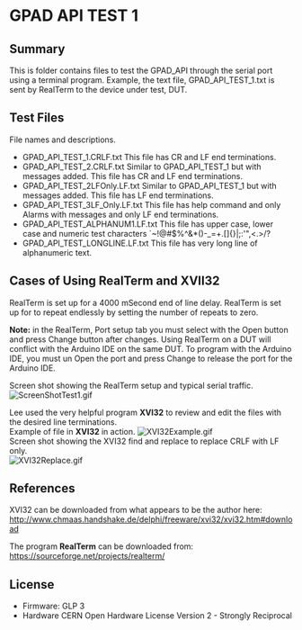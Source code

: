 # GPAD API TEST 1

## Summary
This is folder contains files to test the GPAD_API through the serial port using a terminal program.
Example, the text file, GPAD_API_TEST_1.txt is sent by RealTerm to the device under test, DUT.


## Test Files
File names and descriptions.
* GPAD_API_TEST_1.CRLF.txt  This file has CR and LF end terminations.
* GPAD_API_TEST_2.CRLF.txt Similar to GPAD_API_TEST_1 but with messages added. This file has CR and LF end terminations.
* GPAD_API_TEST_2LFOnly.LF.txt Similar to GPAD_API_TEST_1 but with messages added. This file has LF end terminations.
* GPAD_API_TEST_3LF_Only.LF.txt This file has help command and only Alarms with messages and only LF end terminations.
* GPAD_API_TEST_ALPHANUM1.LF.txt This file has upper case, lower case and numeric test characters `~!@#$%^&*()-_=+.[]{}\|;:'",<.>/?
* GPAD_API_TEST_LONGLINE.LF.txt This file has very long line of alphanumeric text.

## Cases of Using RealTerm and XVII32
RealTerm is set up for a 4000 mSecond end of line delay.
RealTerm is set up for to repeat endlessly by setting the number of repeats to zero.  

**Note:** in the RealTerm, Port setup tab you must select with the Open button and press Change button after changes. Using RealTerm on a DUT will conflict with the Arduino IDE on the same DUT. To program with the Arduino IDE, you must un Open the port and press Change to release the port for the Arduino IDE.

Screen shot showing the RealTerm setup and typical serial traffic.
![ScreenShotTest1.gif](ScreenShotTest1.gif)

Lee used the very helpful program **XVI32** to review and edit the files with the desired line terminations.  
Example of file in **XVI32** in action.
![XVI32Example.gif](XVI32Example.gif)  
Screen shot showing the XVI32 find and replace to replace CRLF with LF only.  
![XVI32Replace.gif](XVI32Replace.gif)


## References

XVI32 can be downloaded from what appears to be the author here: http://www.chmaas.handshake.de/delphi/freeware/xvi32/xvi32.htm#download

The program **RealTerm** can be downloaded from: https://sourceforge.net/projects/realterm/

## License

* Firmware: GLP 3
* Hardware CERN Open Hardware License Version 2 - Strongly Reciprocal
